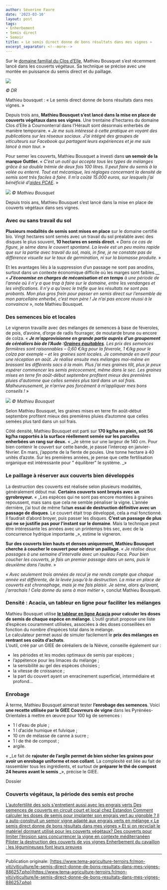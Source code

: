 ```yaml
---
author: Séverine Favre
date: '2023-03-10'
layout: post
tags:
- Enherbement
- Semis direct
- Semoir
title: « Le semis direct donne de bons résultats dans mes vignes »
excerpt_separator: <!--more-->
---
```


Sur le [domaine familial du Clos d’Elle](https://www.leclosdelle.com), Mathieu Bousquet s’est récemment lancé dans les couverts végétaux. Sa technique se précise avec une montée en puissance du semis direct et du paillage.

![](/assets/cb61da032d634ae7c934015aa7dd54f1.jpg)
<!--more-->
_© DR_


Mathieu bousquet : « Le semis direct donne de bons résultats dans mes vignes. »




Depuis trois ans, **Mathieu Bousquet s’est lancé dans la mise en place de couverts végétaux dans ses vignes**. Une trentaine d’hectares du domaine Clos d’Elle à Cournonterral dans l’Hérault sont désormais enherbés de manière temporaire. « _Je me suis intéressé à cette pratique en voyant des publications sur les réseaux sociaux. J’ai intégré des groupes de viticulteurs sur Facebook qui partagent leurs expériences et je me suis lancé à mon tour._ »

Pour semer les couverts, Mathieu Bousquet a investi dans **un semoir de la marque Guttler.** «  _C’est un outil qui accepte tous les types de mélanges grâce à sa double trémie de deux fois 100 litres. Il peut faire du semis à la volée ou enterré. Tout est mécanique, les réglages concernant la densité de semis sont très faciles à faire. Il m’a coûté 15.000 euros, sur lesquels j’ai bénéficié d’[aides PCAE](https://www.tema-agriculture-terroirs.fr/mon-viti/vie-de-lentreprise/les-conditions-des-pcae-2018-sont-connues-857414.php)_. »

![](/assets/acea914540187967f38aea73f55664fa.jpg)
_© Mathieu Bousquet_

Depuis trois ans, Mathieu Bousquet s’est lancé dans la mise en place de couverts végétaux dans ses vignes.


### Avec ou sans travail du sol

**Plusieurs modalités de semis sont mises en place** sur le domaine certifié bio. Vingt hectares sont semés avec un travail du sol préalable avec des disques le plus souvent, **10 hectares en semis direct**. «  _Dans ce cas de figure, je sème dans le couvert spontané. La levée est un peu moins rapide que sur la partie avec travail du sol, mais, in fine, je ne constate pas de différence visuelle sur le taux de germination, ni sur la biomasse produite._ »

Et les avantages liés à la suppression d’un passage ne sont pas anodins, surtout dans un contexte économique difficile où les marges sont faibles.__ «  _**J’économise en charges de mécanisation et en temps** à une période de l’année où il n’y a que trop à faire sur le domaine, entre les vendanges et les vinifications. Il n’y a qu’avec le trèfle que les résultats ne sont pas probants. Mon plus gros frein pour passer en semis direct sur l’ensemble de mon parcellaire enherbé, c’est mon père ! Je n’ai pas encore réussi à le convaincre_ », note Mathieu Bousquet.

### Des semences bio et locales

Le vigneron travaille avec des mélanges de semences à base de féveroles, de pois, d’avoine, d’orge de radis fourrager, de moutarde brune ou encore de colza. «  _**Je m’approvisionne en grande partie auprès d’un groupement de céréaliers bio de l’Aude :[Graines équitables](https://graines-equitables.fr)**. Les prix des semences fermières sont raisonnables – 0,60 €/kg pour la féverole, 1 €/kg pour le colza par exemple – et les graines sont locales. Je commande en avril pour une réception en août. Je réalise ensuite mes mélanges moi-même en brassant les différents sacs à la main. Plus j’ai mes graines tôt, plus je peux espérer commencer les semis précocement, même dans le sec. Les graines mises en terre fin août-début septembre profitent mieux des premières pluies d’automne que celles semées plus tard dans un sol frais. Malheureusement, je n’arrive pas forcément à m’appliquer mes bons conseils !_ »

![](/assets/93691429815c38a71bea1b8b8d4d19a1.jpg)
_© Mathieu Bousquet_

Selon Mathieu Bousquet, les graines mises en terre fin août-début septembre profitent mieux des premières pluies d’automne que celles semées plus tard dans un sol frais.


Côté densité, Mathieu Bousquet est parti sur **170 kg/ha en plein, soit 56 kg/ha rapportés à la surface réellement semée sur les parcelles enherbées un rang sur deux.** «  _Je sème sur une largeur de 140 cm. Pour bien contenir le couvert sur cette bande, je passe l’intercep en janvier-février. En mars, j’apporte de la fiente de poules. Une tonne hectare à 40 unités d’azote. Sur les premières années, je pense que cette fertilisation organique est intéressante pour " équilibrer" le système. _»

### Le paillage à réserver aux couverts bien développés

La destruction des couverts est réalisée selon plusieurs modalités, généralement début mai. **Certains couverts sont broyés avec un gyrobroyeur.** «  _Les espèces qui ne sont pas encore montées à graines repoussent, mais sans que cela ne semble pénaliser la vigne. L’année dernière, j’ai tout de même fait**un** **essai de destruction définitive avec un passage de disques**. Le couvert était trop développé, cela a mal fonctionné. Il faudrait d’abord broyer, puis passer les disques. **C’est un passage de plus qui ne se justifie pas pour l’instant sur le domaine**. Mais la technique peut être intéressante les années avec un printemps très sec, avec de la concurrence hydrique importante _», estime le vigneron.

**Sur des couverts bien hauts et denses uniquement, Mathieu Bousquet cherche à coucher le couvert pour obtenir un paillage**. «  _Je réalise deux passages à une semaine d’intervalle avec un rouleau Faca. Pour bien coucher les couverts, je fais un premier passage dans un sens, puis le deuxième dans l’autre._ » 

«  _Avec seulement trois années de recul je me rends compte que chaque année est différente, de la levée jusqu’à la destruction. La mise en place de couverts est chronophage, mais je me fais plaisir. Je sème, alors qu’avant, j’arrachais ! Cela donne du sens à mon métier_ », conclut Mathieu Bousquet.

### Densité : Acacia, un tableur en ligne pour faciliter les mélanges

Mathieu Bousquet utilise **[le tableur en ligne Acacia](http://gieemagellan.wixsite.com/magellan/acacia) pour calculer les doses de semis de chaque espèce en mélange**. L’outil gratuit propose une liste d’espèces couramment utilisées, associées à des doses conseillées en fonction du nombre d’espèces total dans le mélange.  
Le calculateur permet aussi de simuler facilement le **prix des mélanges en rentrant ses coûts d’achats**.  
L’outil, créé par un GIEE de céréaliers de la Nièvre, conseille également sur :

  * les périodes et les modes optimaux de semis par espèces ;
  * l’appétence pour les limaces du mélange ;
  * la sensibilité au gel des espèces choisies ;
  * la vitesse de croissance ;
  * la part du couvert ayant un enracinement superficiel, intermédiaire et profond…



### Enrobage

À terme, Mathieu Bousquet aimerait tester **l’enrobage des semences**. Voici **une recette utilisée par le GIEE Couvreurs de vigne** dans les Pyrénées-Orientales à mettre en œuvre pour 100 kg de semences : 

  * 1 l d’eau de pluie ;
  * 1 l d’acide humique et fulvique ;
  * 10 cm de mélasse de canne à sucre ;
  * 1 l de thé de compost ;
  * argile.



«  _Le fait de **rajouter de l’argile permet de bien sécher les graines pour avoir un enrobage uniforme et non collant**. La complexité est liée au fait de rassembler tous les ingrédients, et surtout de **préparer le thé de compost 24 heures avant le semis** _», précise le GIEE.

Dossier

### Couverts végétaux, la période des semis est proche

[  L’autofertilité des sols s'entretient aussi avec les engrais verts  ](/mon-viti/viticulture/lautofertilite-des-sols-sentretient-aussi-avec-les-engrais-verts-852616.php) [  Des semences de couverts en circuit court et local chez Estandon  ](/mon-viti/viticulture/des-semences-de-couverts-en-circuit-court-et-local-chez-estandon-903534.php) [  Comment calculer les doses de semis pour implanter son engrais vert au vignoble ?  ](/mon-viti/viticulture/comment-calculer-les-doses-de-semis-pour-implanter-son-engrais-vert-au-vignoble-852214.php) [  Il a auto-construit un semoir vigne adapté aux engrais verts en mélange  ](/mon-viti/materiel/il-a-auto-construit-un-semoir-vigne-adapte-aux-engrais-verts-en-melange-851915.php) [  « Le semis direct donne de bons résultats dans mes vignes »  ](/mon-viti/viticulture/le-semis-direct-donne-de-bons-resultats-dans-mes-vignes-886257.php) [  Et si on recyclait le matériel dormant utilisé pour les couverts végétaux?  ](/mon-viti/viticulture/bonne-idee-recycler-les-outils-inutilises-sur-les-exploitations-au-service-des-couverts-vegetaux-en-viticulture-901074.php) [  Des couverts pour limiter l’érosion sans concurrencer la vigne en contexte méditerranéen  ](/mon-viti/viticulture/des-couverts-pour-limiter-lerosion-sans-concurrencer-la-vigne-en-contexte-mediterraneen-851372.php) [  Piloter la destruction des couverts de vos vignes  ](/mon-viti/viticulture/piloter-la-destruction-des-couverts-de-vos-vignes-852033.php) [  Enherbement du cavaillon : les légumineuses font leurs preuves  ](/mon-viti/viticulture/enherbement-du-cavaillon-les-legumineuses-font-leurs-preuves-891170.php)

---

Publication originale: [https://www.tema-agriculture-terroirs.fr/mon-viti/viticulture/le-semis-direct-donne-de-bons-resultats-dans-mes-vignes-886257.php](https://www.tema-agriculture-terroirs.fr/mon-viti/viticulture/le-semis-direct-donne-de-bons-resultats-dans-mes-vignes-886257.php)
